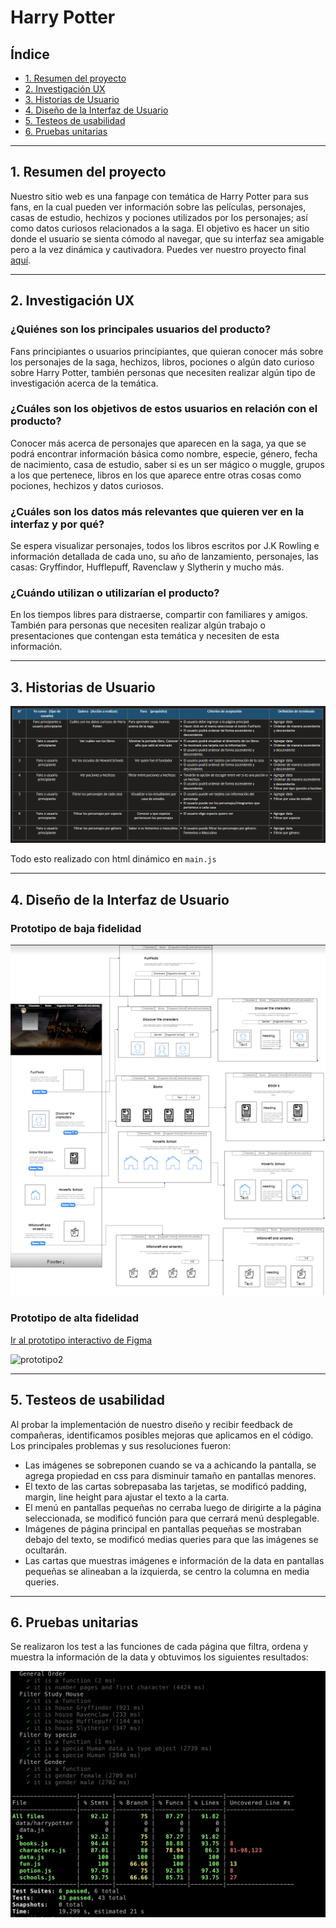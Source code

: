 # Harry Potter

## Índice

* [1. Resumen del proyecto](#2-resumen-del-proyecto)
* [2. Investigación UX](#3-investigación-UX)
* [3. Historias de Usuario](#4-historias-de-usuario)
* [4. Diseño de la Interfaz de Usuario](#5-diseño-de-la-interfaz-de-usuario)
* [5. Testeos de usabilidad](#6-testeos-de-usabilidad)
* [6. Pruebas unitarias](#7-pruebas-unitarias)


***

## 1. Resumen del proyecto
Nuestro sitio web es una fanpage con temática de Harry Potter para sus fans, en la cual pueden ver información sobre las películas, personajes, casas de estudio, hechizos y pociones utilizados por los personajes; así como datos curiosos relacionados a la saga. El objetivo es hacer un sitio donde el usuario se sienta cómodo al navegar, que su interfaz sea amigable pero a la vez dinámica y cautivadora. Puedes ver nuestro proyecto final [aquí][github-page-Misdely].
***

## 2. Investigación UX

### __¿Quiénes son los principales usuarios del producto?__

Fans principiantes o usuarios principiantes, que quieran conocer más sobre los personajes de la saga, hechizos, libros, pociones o algún dato curioso sobre Harry Potter, también personas que necesiten realizar algún tipo de investigación acerca de la temática.

### __¿Cuáles son los objetivos de estos usuarios en relación con el producto?__

Conocer más acerca de personajes que aparecen en la saga, ya que se podrá encontrar información básica como nombre, especie, género, fecha de nacimiento, casa de estudio, saber si es un ser mágico o muggle, grupos a los que pertenece, libros en los que aparece entre otras cosas como pociones, hechizos y datos curiosos.

### __¿Cuáles son los datos más relevantes que quieren ver en la interfaz y por qué?__

Se espera visualizar personajes, todos los libros escritos por J.K Rowling e información detallada de cada uno, su año de lanzamiento, personajes, las casas: Gryffindor, Hufflepuff, Ravenclaw y Slytherin y mucho más.

### __¿Cuándo utilizan o utilizarían el producto?__

En los tiempos libres para distraerse, compartir con familiares y amigos.  También para personas que necesiten realizar algún trabajo o presentaciones que contengan esta temática y necesiten de esta información.


***
## 3. Historias de Usuario

![historiaUsuario]

Todo esto realizado con html dinámico en `main.js`
***
## 4. Diseño de la Interfaz de Usuario



### __Prototipo de baja fidelidad__

![prototipo1]


### __Prototipo de alta fidelidad__

 [Ir al prototipo interactivo de Figma][prototype-url]

 ![prototipo2]
***
## 5. Testeos de usabilidad
Al probar la implementación de nuestro diseño y recibir feedback de compañeras, identificamos posibles mejoras que aplicamos en el código. Los principales problemas y sus resoluciones fueron:

* Las imágenes se sobreponen cuando se va a achicando la pantalla, se agrega propiedad en css para disminuir tamaño en pantallas menores.
* El texto de las cartas sobrepasaba las tarjetas, se modificó padding, margin, line height para ajustar el texto a la carta.
* El menú en pantallas pequeñas no cerraba luego de dirigirte a la página seleccionada, se modificó función para que cerrará menú desplegable.
* Imágenes de página principal en pantallas pequeñas se mostraban debajo del texto, se modificó medias queries para que las imágenes se ocultarán.
* Las cartas que muestras imágenes e información de la data en pantallas pequeñas se alineaban a la izquierda, se centro la columna en media queries.

***
## 6. Pruebas unitarias

Se realizaron los test a las funciones de cada página que filtra, ordena y muestra la información de la data y obtuvimos los siguientes resultados:

![testingApp]

<!-- MARKDOWN LINKS & IMAGES -->
[prototipo1]: ./src/img/prototype/lo-fi-prototype.jpg
[prototipo2]: ./src/img/prototype/HarryPotterPage.png
[prototype-url]: https://www.figma.com/proto/r4WNNhy1BF9AtnZGIKXqRo/HarryPotterPage?page-id=0%3A1&node-id=1%3A2&viewport=449%2C618%2C0.12&scaling=scale-down-width&starting-point-node-id=1%3A2
[historiaUsuario]: ./src/img/prototype/historiaDeUsuario.PNG
[testingApp]: ./src/img/test.png
[github-page-Misdely]: https://misdelymorales.github.io/HarryPotterFanPage/
